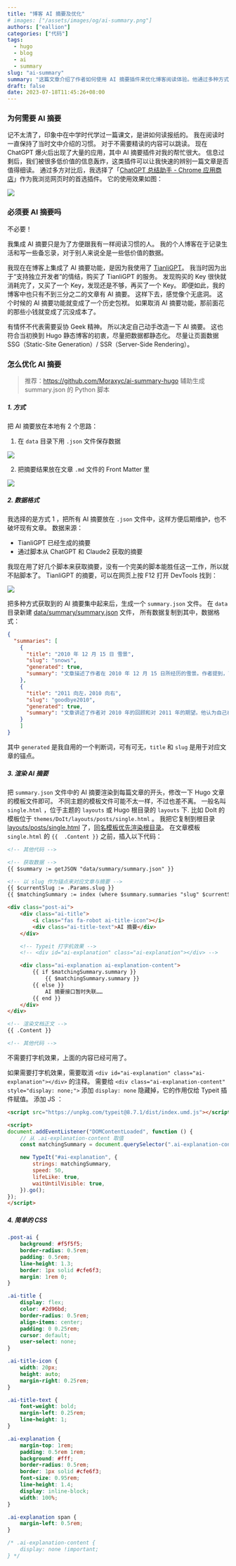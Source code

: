 ```yaml
---
title: "博客 AI 摘要及优化"
# images: ["/assets/images/og/ai-summary.png"]
authors: ["eallion"]
categories: ["代码"]
tags: 
  - hugo
  - blog
  - ai
  - summary
slug: "ai-summary"
summary: "这篇文章介绍了作者如何使用 AI 摘要插件来优化博客阅读体验。他通过多种方式获取 AI 摘要，并将其保存在本地的 JSON 文件中。然后，他修改了博客模板文件，将 AI 摘要渲染到每篇文章的开头。最后，他还添加了打字机效果和样式来增强显示效果。通过这些优化措施，作者提高了博客阅读的效率和质量。"
draft: false
date: 2023-07-18T11:45:26+08:00
---
```


### 为何需要 AI 摘要

记不太清了，印象中在中学时代学过一篇课文，是讲如何读报纸的。
我在阅读时一直保持了当时文中介绍的习惯。
对于不需要精读的内容可以跳读。
现在 ChatGPT 爆火后出现了大量的应用，其中 AI 摘要插件对我的帮忙很大。
信息过剩后，我们被很多低价值的信息轰炸，这类插件可以让我快速的辨别一篇文章是否值得细读。
通过多方对比后，我选择了「[ChatGPT 总结助手 - Chrome 应用商店](https://chrome.google.com/webstore/detail/chatgpt-summary-assistant/nnjcoododbeemlmmhbfmmkbneniepaog)」作为我浏览网页时的首选插件。
它的使用效果如图：

![](/assets/images/posts/2023/07/chatgpt_summary.gif)

### 必须要 AI 摘要吗

不必要！

我集成 AI 摘要只是为了方便跟我有一样阅读习惯的人。
我的个人博客在于记录生活和写一些备忘录，对于别人来说全是一些低价值的数据。

我现在在博客上集成了 AI 摘要功能，是因为我使用了 [TianliGPT](https://tianli-blog.club/tianligpt/)。
我当时因为出于“支持独立开发者”的情结，购买了 TianliGPT 的服务。
发现购买的 Key 很快就消耗完了，又买了一个 Key，发现还是不够，再买了一个 Key。
即便如此，我的博客中也只有不到三分之二的文章有 AI 摘要。
这样下去，感觉像个无底洞。
这个时候的 AI 摘要功能就变成了一个历史包袱。
如果取消 AI 摘要功能，那前面花的那些小钱就变成了沉没成本了。

有情怀不代表需要妥协 Geek 精神。
所以决定自己动手改造一下 AI 摘要。
这也符合当初换到 Hugo 静态博客的初衷，尽量把数据都静态化。
尽量让页面数据 SSG（Static-Site Generation）/ SSR（Server-Side Rendering）。

### 怎么优化 AI 摘要

> 推荐：https://github.com/Moraxyc/ai-summary-hugo 辅助生成 summary.json 的 Python 脚本

##### 1. 方式

把 AI 摘要放在本地有 2 个思路：

1. 在 `data` 目录下用 `.json` 文件保存数据

![](/assets/images/posts/2023/07/data_summary_json.png)

2. 把摘要结果放在文章 `.md` 文件的 Front Matter 里

![](/assets/images/posts/2023/07/summary_frontmatter.png)

##### 2. 数据格式

我选择的是方式 1 ，把所有 AI 摘要放在 `.json` 文件中，这样方便后期维护，也不破坏现有文章。
数据来源：

- TianliGPT 已经生成的摘要
- 通过脚本从 ChatGPT 和 Claude2 获取的摘要

我现在用了好几个脚本来获取摘要，没有一个完美的脚本能胜任这一工作，所以就不贴脚本了。
TianliGPT 的摘要，可以在网页上按 F12 打开 DevTools 找到：

![](/assets/images/posts/2023/07/tianligpt_response.png)

把多种方式获取到的 AI 摘要集中起来后，生成一个 `summary.json` 文件。
在 `data` 目录新建 <i class="fab fa-github fa-fw"></i>[data/summary/summary.json](https://github.com/eallion/eallion.com/blob/240215451d1aa3133c929428e6efb238c0baa908/data/summary/summary.json) 文件， 所有数据复制到其中，数据格式：

```json
{
  "summaries": [
    {
      "title": "2010 年 12 月 15 日 雪景",
      "slug": "snows",
      "generated": true,
      "summary": "文章描述了作者在 2010 年 12 月 15 日所经历的雪景。作者提到，下雪之前天空只有几点零星的白天，没人预料到会下这么大的雪。作者认为家乡可能下得更大。文章还提到了关于地址设定和程序错误的问题，并以数字花园用爱发电作为结尾。"
    },
    {
      "title": "2011 向左，2010 向右",
      "slug": "goodbye2010",
      "generated": true,
      "summary": "文章讲述了作者对 2010 年的回顾和对 2011 年的期望。他认为自己在过去一年中太过于为别人而活，失去了自我。他希望新的一年能更加积极阳光，并将经历和感悟当成财富。最后，他表示不再傻逼地诉说苦难，祝大家新年快乐。"
    }
    ]
}
```

其中 `generated` 是我自用的一个判断词，可有可无，`title` 和 `slug` 是用于对应文章的锚点。

##### 3. 渲染 AI 摘要

把 `summary.json` 文件中的 AI 摘要渲染到每篇文章的开头，修改一下 Hugo 文章的模板文件即可。
不同主题的模板文件可能不太一样，不过也差不离。
一般名叫 `single.html` ，位于主题的 `layouts` 或 Hugo 根目录的 `layouts` 下.
比如 DoIt 的模板位于 `themes/DoIt/layouts/posts/single.html` 。
我把它复制到根目录 <i class="fab fa-github fa-fw"></i>[layouts/posts/single.html](https://github.com/eallion/eallion.com/blob/240215451d1aa3133c929428e6efb238c0baa908/layouts/posts/single.html) 了，[同名模板优先渲染根目录](https://gohugo.io/templates/lookup-order/#hugo-layouts-lookup-rules-with-theme)。
在文章模板 `single.html` 的 `{{  .Content }}` 之前，插入以下代码：

```html
<!-- 其他代码 -->

<!-- 获取数据 -->
{{ $summary := getJSON "data/summary/summary.json" }}

<!-- 以 slug 作为锚点来对应文章与摘要 -->
{{ $currentSlug := .Params.slug }}
{{ $matchingSummary := index (where $summary.summaries "slug" $currentSlug) 0 }}

<div class="post-ai">
    <div class="ai-title">
        <i class="fas fa-robot ai-title-icon"></i>
        <div class="ai-title-text">AI 摘要</div>
    </div>

    <!-- Typeit 打字机效果 -->
    <!-- <div id="ai-explanation" class="ai-explanation"></div> -->

    <div class="ai-explanation ai-explanation-content">
        {{ if $matchingSummary.summary }}
            {{ $matchingSummary.summary }}
        {{ else }}
            AI 摘要接口暂时失联……
        {{ end }}
    </div>
</div>

<!-- 渲染文档正文 -->
{{ .Content }}

<!-- 其他代码 -->
```

不需要打字机效果，上面的内容已经可用了。

如果需要打字机效果，需要取消 `<div id="ai-explanation" class="ai-explanation"></div>` 的注释。
需要给 `<div class="ai-explanation-content" style="display: none;">` 添加 `display: none` 隐藏掉，它的作用仅给 Typeit 插件赋值。
添加 JS ：

```html
<script src="https://unpkg.com/typeit@8.7.1/dist/index.umd.js"></script>

<script>
document.addEventListener("DOMContentLoaded", function () {
    // 从 .ai-explanation-content 取值
    const matchingSummary = document.querySelector(".ai-explanation-content").textContent;

    new TypeIt("#ai-explanation", {
        strings: matchingSummary,
        speed: 50,
        lifeLike: true,
        waitUntilVisible: true,
    }).go();
});
</script>
```

##### 4. 简单的 CSS

```css
.post-ai {
    background: #f5f5f5;
    border-radius: 0.5rem;
    padding: 0.5rem;
    line-height: 1.3;
    border: 1px solid #cfe6f3;
    margin: 1rem 0;
}

.ai-title {
    display: flex;
    color: #2d96bd;
    border-radius: 0.5rem;
    align-items: center;
    padding: 0 0.25rem;
    cursor: default;
    user-select: none;
}

.ai-title-icon {
    width: 20px;
    height: auto;
    margin-right: 0.25rem;
}

.ai-title-text {
    font-weight: bold;
    margin-left: 0.25rem;
    line-height: 1;
}

.ai-explanation {
    margin-top: 1rem;
    padding: 0.5rem 1rem;
    background: #fff;
    border-radius: 0.5rem;
    border: 1px solid #cfe6f3;
    font-size: 0.95rem;
    line-height: 1.4;
    display: inline-block;
    width: 100%;
}

.ai-explanation span {
    margin-left: 0.5rem;
}

/* .ai-explanation-content {
    display: none !important;
} */
```
